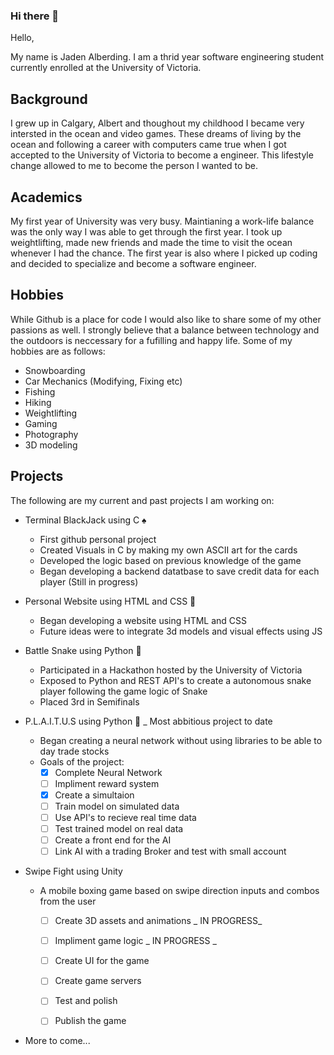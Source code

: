 ### Hi there 👋
Hello, 

My name is Jaden Alberding. I am a thrid year software engineering student currently enrolled at the University of Victoria.

## Background

I grew up in Calgary, Albert and thoughout my childhood I became very intersted in the ocean and video games. These dreams of living by the ocean and following a career with computers came true when I got accepted to the University of Victoria to become a engineer. This lifestyle change allowed to me to become the person I wanted to be. 

## Academics

My first year of University was very busy. Maintianing a work-life balance was the only way I was able to get through the first year. I took up weightlifting, made new friends and made the time to visit the ocean whenever I had the chance. The first year is also where I picked up coding and decided to specialize and become a software engineer.

## Hobbies

While Github is a place for code I would also like to share some of my other passions as well. I strongly believe that a balance between technology and the outdoors is neccessary for a fufilling and happy life. Some of my hobbies are as follows:

- Snowboarding
- Car Mechanics (Modifying, Fixing etc)
- Fishing
- Hiking
- Weightlifting
- Gaming
- Photography
- 3D modeling

## Projects

The following are my current and past projects I am working on:

- Terminal BlackJack using C :spades:
  - First github personal project
  - Created Visuals in C by making my own ASCII art for the cards
  - Developed the logic based on previous knowledge of the game
  - Began developing a backend datatbase to save credit data for each player (Still in progress)

- Personal Website using HTML and CSS :open_file_folder: 
  - Began developing a website using HTML and CSS
  - Future ideas were to integrate 3d models and visual effects using JS

- Battle Snake using Python :snake:
  - Participated in a Hackathon hosted by the University of Victoria
  - Exposed to Python and REST API's to create a autonomous snake player following the game logic of Snake
  - Placed 3rd in Semifinals 

- P.L.A.I.T.U.S using Python :robot:
  _ Most abbitious project to date
  - Began creating a neural network without using libraries to be able to day trade stocks
  - Goals of the project:
    - [X] Complete Neural Network
    - [ ] Impliment reward system
    - [X] Create a simultaion
    - [ ] Train model on simulated data
    - [ ] Use API's to recieve real time data
    - [ ] Test trained model on real data
    - [ ] Create a front end for the AI
    - [ ] Link AI with a trading Broker and test with small account

- Swipe Fight using Unity 
  - A mobile boxing game based on swipe direction inputs and combos from the user
    - [ ] Create 3D assets and animations _ IN PROGRESS_
    - [ ] Impliment game logic  _ IN PROGRESS _
    - [ ] Create UI for the game
    - [ ] Create game servers 
    - [ ] Test and polish
    - [ ] Publish the game 


- More to come...

